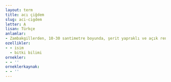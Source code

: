 ```yaml
---
layout: term
title: acı çiğdem
slug: aci-cigdem
letter: A
lisan: Türkçe
anlamlar:
- Zambakgillerden, 10-30 santimetre boyunda, şerit yapraklı ve açık renk çiçekli, tohumları romatizma tedavisinde kullanılan zehirli bir tür çiğdem; güz çiğdemi (Colchicum autumnale)
ozellikler:
- - isim
  - bitki bilimi
ornekler:
- - ''
orneklerkaynak:
- - ''
---
```

